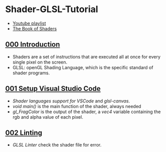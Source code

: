 # Shader-GLSL-Tutorial

- [Youtube playlist](https://www.youtube.com/playlist?list=PL4neAtv21WOmIrTrkNO3xCyrxg4LKkrF7)
- [The Book of Shaders](https://thebookofshaders.com)

## [000 Introduction](https://www.youtube.com/watch?v=HIvNePu7UEE&list=PL4neAtv21WOmIrTrkNO3xCyrxg4LKkrF7&index=1)
- Shaders are a set of instructions that are executed all at once for every single pixel on the screen.
- GLSL: openGL Shading Language, which is the specific standard of shader programs.

## [001 Setup Visual Studio Code](https://www.youtube.com/watch?v=K1AcS_UpUQ4&list=PL4neAtv21WOmIrTrkNO3xCyrxg4LKkrF7&index=2)
- *Shader languages support for VSCode* and *glsl-canvas*.
- *void main()* is the main function of the shader, always needed
- *gl_FragColor* is the output of the shader, a *vec4* variable containing the rgb and alpha value of each pixel.

## [002 Linting](https://www.youtube.com/watch?v=NQ-g6v7GtoI&list=PL4neAtv21WOmIrTrkNO3xCyrxg4LKkrF7&index=3)
- *GLSL Linter* check the shader file for error.